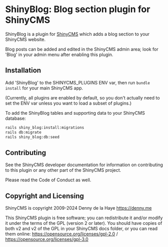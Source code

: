# ShinyBlog: Blog section plugin for ShinyCMS

ShinyBlog is a plugin for [ShinyCMS](https://shinycms.org) which adds
a blog section to your ShinyCMS website.

Blog posts can be added and edited in the ShinyCMS admin area; look for 'Blog'
in your admin menu after enabling this plugin.


## Installation

Add 'ShinyBlog' to the SHINYCMS_PLUGINS ENV var, then run `bundle install`
for your main ShinyCMS app.

(Currently, all plugins are enabled by default, so you don't actually
need to set the ENV var unless you want to load a subset of plugins.)

To add the ShinyBlog tables and supporting data to your ShinyCMS database:
```bash
rails shiny_blog:install:migrations
rails db:migrate
rails shiny_blog:db:seed
```


## Contributing

See the ShinyCMS developer documentation for information on contributing to this
plugin or any other part of the ShinyCMS project.

Please read the Code of Conduct as well.


## Copyright and Licensing

ShinyCMS is copyright 2009-2024 Denny de la Haye https://denny.me

This ShinyCMS plugin is free software; you can redistribute it and/or modify it
under the terms of the GPL (version 2 or later). You should have copies of both
v2 and v2 of the GPL in your ShinyCMS docs folder, or you can read them online:
https://opensource.org/licenses/gpl-2.0 / https://opensource.org/licenses/gpl-3.0
